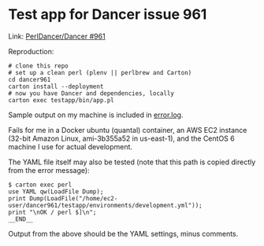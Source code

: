 # Test app for Dancer issue 961

Link: [PerlDancer/Dancer #961](https://github.com/PerlDancer/Dancer/issues/961)

Reproduction:

	# clone this repo
	# set up a clean perl (plenv || perlbrew and Carton)
	cd dancer961
	carton install --deployment
	# now you have Dancer and dependencies, locally
	carton exec testapp/bin/app.pl

Sample output on my machine is included in [error.log](error.log).

Fails for me in a Docker ubuntu (quantal) container, an AWS EC2 instance
(32-bit Amazon Linux, ami-3b355a52 in us-east-1), and the CentOS 6 machine I
use for actual development.

The YAML file itself may also be tested (note that this path is copied
directly from the error message):

	$ carton exec perl
	use YAML qw(LoadFile Dump);
	print Dump(LoadFile("/home/ec2-user/dancer961/testapp/environments/development.yml"));
	print "\nOK / perl $]\n";
	__END__

Output from the above should be the YAML settings, minus comments.

